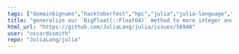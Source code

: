 ```yaml
---
tags: ["domainbignums","hacktoberfest","hpc","julia","julia-language","julialang","machine-learning","numerical","performance","programming-language","science","scientific"]
title: "generalize our `BigFloat(::Float64)` method to more integer and floatingpoint types."
html_url: "https://github.com/JuliaLang/julia/issues/50940"
user: "oscardssmith"
repo: "JuliaLang/julia"
---
```


